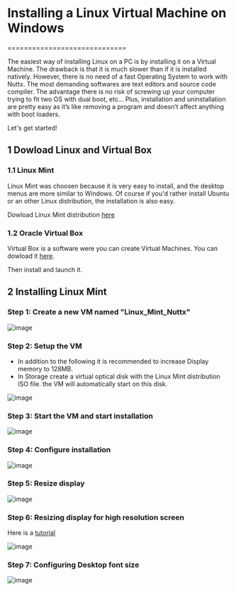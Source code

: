 # Installing a Linux Virtual Machine on Windows
=============================

The easiest way of installing Linux on a PC is by installing it on a Virtual Machine. The drawback is that it is much slower than if it is installed natively. However, there is no need of a fast Operating System to work with Nuttx. The most demanding softwares are text editors and source code compiler. The advantage there is no risk of screwing up your computer trying to fit two OS with dual boot, etc... Plus, installation and uninstallation are pretty easy as it’s like removing a program and doesn’t affect anything with boot loaders.

Let's get started!

## 1 Dowload Linux and Virtual Box

### 1.1 Linux Mint

Linux Mint was choosen because it is very easy to install, and the desktop menus are more similar to Windows. Of course if you'd rather install  Ubuntu or an other Linux distribution, the installation is also easy.

Dowload Linux Mint distribution [here](https://linuxmint.com/download.php)

### 1.2 Oracle Virtual Box

Virtual Box is a software were you can create Virtual Machines. You can dowload it [here](https://www.virtualbox.org/wiki/Downloads).

Then install and launch it.



## 2 Installing Linux Mint

### Step 1: Create a new VM named "Linux_Mint_Nuttx"

![image](https://user-images.githubusercontent.com/5957713/55198541-b0958f00-51b6-11e9-8765-8913c787010e.png)

### Step 2: Setup the VM

- In addition to the following it is recommended to increase Display memory to 128MB.
- In Storage create a virtual optical disk with the Linux Mint distribution ISO file. the VM will automatically start on this disk.

![image](https://user-images.githubusercontent.com/5957713/55198580-d458d500-51b6-11e9-9df3-a4e5a821927e.png)

### Step 3: Start the VM and start installation

![image](https://user-images.githubusercontent.com/5957713/55198610-f3576700-51b6-11e9-88e7-a14df8ffc8ba.png)

### Step 4: Configure installation

![image](https://user-images.githubusercontent.com/5957713/55198647-20a41500-51b7-11e9-9789-bfc81cb07898.png)

### Step 5: Resize display

![image](https://user-images.githubusercontent.com/5957713/55198676-45988800-51b7-11e9-8775-d4cb9e27a26e.png)

### Step 6: Resizing display for high resolution screen

Here is a [tutorial](https://community.linuxmint.com/tutorial/view/877)

![image](https://user-images.githubusercontent.com/5957713/55198895-2d753880-51b8-11e9-8fe7-7c7727165ae4.png)

### Step 7: Configuring Desktop font size

![image](https://user-images.githubusercontent.com/5957713/55198941-58f82300-51b8-11e9-8234-119c2efdd8b0.png)
